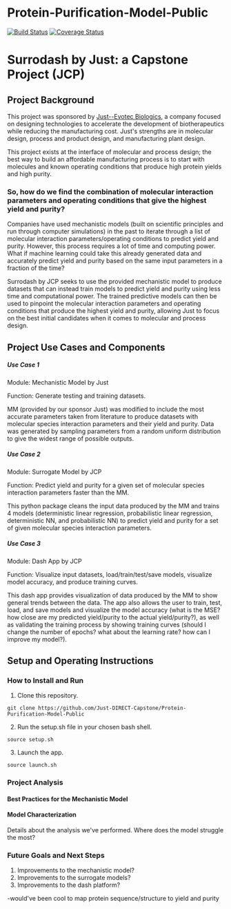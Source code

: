 # Protein-Purification-Model-Public
[![Build Status](https://travis-ci.com/Just-DIRECT-Capstone/Protein-Purification-Model-Public.svg?branch=main)](https://travis-ci.com/Just-DIRECT-Capstone/Protein-Purification-Model-Public)
[![Coverage Status](https://coveralls.io/repos/github/Just-DIRECT-Capstone/Protein-Purification-Model-Public/badge.svg?branch=main)](https://coveralls.io/github/Just-DIRECT-Capstone/Protein-Purification-Model-Public?branch=main)

# Surrodash by Just: a Capstone Project (JCP)

## Project Background

This project was sponsored by [Just--Evotec Biologics](https://www.justbiotherapeutics.com/), a company focused on designing technologies to accelerate the development of biotherapeutics while reducing the manufacturing cost. Just's strengths are in molecular design, process and product design, and manufacturing plant design. 

This project exists at the interface of molecular and process design; the best way to build an affordable manufacturing process is to start with molecules and known operating conditions that produce high protein yields and high purity. 

### So, how do we find the combination of molecular interaction parameters and operating conditions that give the highest yield and purity? 

Companies have used mechanistic models (built on scientific principles and run through computer simulations) in the past to iterate through a list of molecular interaction parameters/operating conditions to predict yield and purity. However, this process requires a lot of time and computing power. What if machine learning could take this already generated data and accurately predict yield and purity based on the same input parameters in a fraction of the time?

Surrodash by JCP seeks to use the provided mechanistic model to produce datasets that can instead train models to predict yield and purity using less time and computational power. The trained predictive models can then be used to pinpoint the molecular interaction parameters and operating conditions that produce the highest yield and purity, allowing Just to focus on the best initial candidates when it comes to molecular and process design.

## Project Use Cases and Components

##### Use Case 1

Module: Mechanistic Model by Just

Function: Generate testing and training datasets.

MM (provided by our sponsor Just) was modified to include the most accurate parameters taken from literature to produce datasets with molecular species interaction parameters and their yield and purity. Data was generated by sampling parameters from a random uniform distribution to give the widest range of possible outputs.

##### Use Case 2

Module: Surrogate Model by JCP

Function: Predict yield and purity for a given set of molecular species interaction parameters faster than the MM.

This python package cleans the input data produced by the MM and trains 4 models (deterministic linear regression, probabilistic linear regression, deterministic NN, and probabilistic NN) to predict yield and purity for a set of given molecular species interaction parameters.

##### Use Case 3

Module: Dash App by JCP

Function: Visualize input datasets, load/train/test/save models, visualize model accuracy, and produce training curves.

This dash app provides visualization of data produced by the MM to show general trends between the data. The app also allows the user to train, test, load, and save models and visualize the model accuracy (what is the MSE? how close are my predicted yield/purity to the actual yield/purity?), as well as validating the training process by showing training curves (should I change the number of epochs? what about the learning rate? how can I improve my model?).

## Setup and Operating Instructions

### How to Install and Run

1. Clone this repository.

`git clone https://github.com/Just-DIRECT-Capstone/Protein-Purification-Model-Public`

2. Run the setup.sh file in your chosen bash shell.

`source setup.sh`

3. Launch the app.

`source launch.sh`

### Project Analysis

#### Best Practices for the Mechanistic Model

#### Model Characterization
Details about the analysis we've performed. Where does the model struggle the most?

### Future Goals and Next Steps

1. Improvements to the mechanistic model?
2. Improvements to the surrogate models?
3. Improvements to the dash platform?

-would've been cool to map protein sequence/structure to yield and purity
